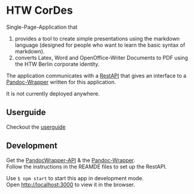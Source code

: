 # HTW CorDes

Single-Page-Application that

1. provides a tool to create simple presentations using the markdown language (designed for people who want to learn the basic syntax of markdown).
2. converts Latex, Word and OpenOffice-Writer Documents to PDF using the HTW Berlin corporate identity.

The application communicates with a [RestAPI](https://github.com/jakobfp/pandocwrapper-api) that gives an interface to a [Pandoc-Wrapper](https://github.com/jakobfp/pandocwrapper) written for this application.

It is not currently deployed anywhere.

## Userguide

Checkout the [userguide](docs/userguide/USERGUIDE.md)

## Development

Get the [PandocWrapper-API](https://github.com/jakobfp/pandocwrapper-api) & the [Pandoc-Wrapper](https://github.com/jakobfp/pandocwrapper). <br>
Follow the instructions in the REAMDE files to set up the RestAPI.

Use `$ npm start` to start this app in development mode.<br>
Open [http://localhost:3000](http://localhost:3000) to view it in the browser.
